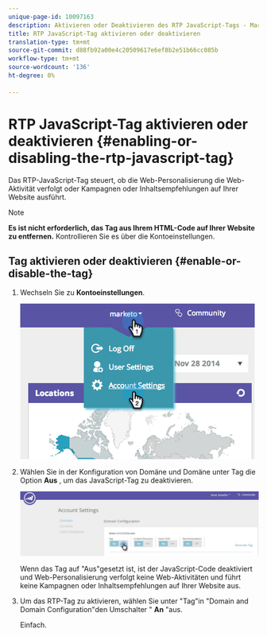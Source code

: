 ```yaml
---
unique-page-id: 10097163
description: Aktivieren oder Deaktivieren des RTP JavaScript-Tags - MarketingTo Docs - Produktdokumentation
title: RTP JavaScript-Tag aktivieren oder deaktivieren
translation-type: tm+mt
source-git-commit: d88fb92a00e4c20509617e6ef8b2e51b66cc085b
workflow-type: tm+mt
source-wordcount: '136'
ht-degree: 0%

---
```



# RTP JavaScript-Tag aktivieren oder deaktivieren {#enabling-or-disabling-the-rtp-javascript-tag}

Das RTP-JavaScript-Tag steuert, ob die Web-Personalisierung die Web-Aktivität verfolgt oder Kampagnen oder Inhaltsempfehlungen auf Ihrer Website ausführt.

>[!NOTE]
>
>**Es ist nicht erforderlich, das Tag aus Ihrem HTML-Code auf Ihrer Website zu entfernen.** Kontrollieren Sie es über die Kontoeinstellungen.

## Tag aktivieren oder deaktivieren {#enable-or-disable-the-tag}

1. Wechseln Sie zu **Kontoeinstellungen**.

   ![](assets/image2014-12-1-23-3a3-3a12.png)

1. Wählen Sie in der Konfiguration von Domäne und Domäne unter Tag die Option **Aus** , um das JavaScript-Tag zu deaktivieren.

   ![](assets/account-settings-domain-tag.jpg)

   Wenn das Tag auf &quot;Aus&quot;gesetzt ist, ist der JavaScript-Code deaktiviert und Web-Personalisierung verfolgt keine Web-Aktivitäten und führt keine Kampagnen oder Inhaltsempfehlungen auf Ihrer Website aus.

1. Um das RTP-Tag zu aktivieren, wählen Sie unter &quot;Tag&quot;in &quot;Domain and Domain Configuration&quot;den Umschalter &quot; **An** &quot;aus.

   Einfach.

